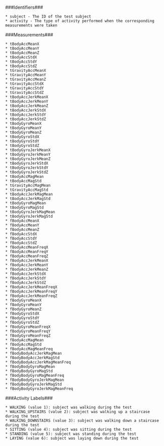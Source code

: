 ###Identifiers###

    * subject - The ID of the test subject
    * activity - The type of activity performed when the corresponding measurements were taken

###Measurements###

    * tBodyAccMeanX
    * tBodyAccMeanY
    * tBodyAccMeanZ
    * tBodyAccStdX
    * tBodyAccStdY
    * tBodyAccStdZ
    * tGravityAccMeanX
    * tGravityAccMeanY
    * tGravityAccMeanZ
    * tGravityAccStdX
    * tGravityAccStdY
    * tGravityAccStdZ
    * tBodyAccJerkMeanX
    * tBodyAccJerkMeanY
    * tBodyAccJerkMeanZ
    * tBodyAccJerkStdX
    * tBodyAccJerkStdY
    * tBodyAccJerkStdZ
    * tBodyGyroMeanX
    * tBodyGyroMeanY
    * tBodyGyroMeanZ
    * tBodyGyroStdX
    * tBodyGyroStdY
    * tBodyGyroStdZ
    * tBodyGyroJerkMeanX
    * tBodyGyroJerkMeanY
    * tBodyGyroJerkMeanZ
    * tBodyGyroJerkStdX
    * tBodyGyroJerkStdY
    * tBodyGyroJerkStdZ
    * tBodyAccMagMean
    * tBodyAccMagStd
    * tGravityAccMagMean
    * tGravityAccMagStd
    * tBodyAccJerkMagMean
    * tBodyAccJerkMagStd
    * tBodyGyroMagMean
    * tBodyGyroMagStd
    * tBodyGyroJerkMagMean
    * tBodyGyroJerkMagStd
    * fBodyAccMeanX
    * fBodyAccMeanY
    * fBodyAccMeanZ
    * fBodyAccStdX
    * fBodyAccStdY
    * fBodyAccStdZ
    * fBodyAccMeanFreqX
    * fBodyAccMeanFreqY
    * fBodyAccMeanFreqZ
    * fBodyAccJerkMeanX
    * fBodyAccJerkMeanY
    * fBodyAccJerkMeanZ
    * fBodyAccJerkStdX
    * fBodyAccJerkStdY
    * fBodyAccJerkStdZ
    * fBodyAccJerkMeanFreqX
    * fBodyAccJerkMeanFreqY
    * fBodyAccJerkMeanFreqZ
    * fBodyGyroMeanX
    * fBodyGyroMeanY
    * fBodyGyroMeanZ
    * fBodyGyroStdX
    * fBodyGyroStdY
    * fBodyGyroStdZ
    * fBodyGyroMeanFreqX
    * fBodyGyroMeanFreqY
    * fBodyGyroMeanFreqZ
    * fBodyAccMagMean
    * fBodyAccMagStd
    * fBodyAccMagMeanFreq
    * fBodyBodyAccJerkMagMean
    * fBodyBodyAccJerkMagStd
    * fBodyBodyAccJerkMagMeanFreq
    * fBodyBodyGyroMagMean
    * fBodyBodyGyroMagStd
    * fBodyBodyGyroMagMeanFreq
    * fBodyBodyGyroJerkMagMean
    * fBodyBodyGyroJerkMagStd
    * fBodyBodyGyroJerkMagMeanFreq

###Activity Labels###

    * WALKING (value 1): subject was walking during the test
    * WALKING_UPSTAIRS (value 2): subject was walking up a staircase during the test
    * WALKING_DOWNSTAIRS (value 3): subject was walking down a staircase during the test
    * SITTING (value 4): subject was sitting during the test
    * STANDING (value 5): subject was standing during the test
    * LAYING (value 6): subject was laying down during the test

